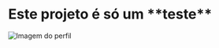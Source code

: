   <h1>Este projeto é só um **teste**</h1>

  ![Imagem do perfil](https://www.google.com/imgres?q=programming%20logo&imgurl=https%3A%2F%2Fstatic.vecteezy.com%2Fsystem%2Fresources%2Fthumbnails%2F004%2F908%2F013%2Fsmall%2Fcoding-logo-design-template-free-vector.jpg&imgrefurl=https%3A%2F%2Fwww.vecteezy.com%2Ffree-vector%2Fprogramming-logo&docid=mOJEUc0y6jb6tM&tbnid=KzX_GWyUBiS_nM&vet=12ahUKEwifwvb58rKFAxVTPrkGHT0eCq8QM3oECGEQAA..i&w=200&h=200&hcb=2&ved=2ahUKEwifwvb58rKFAxVTPrkGHT0eCq8QM3oECGEQAA)

  

